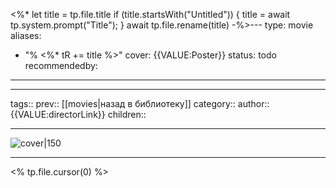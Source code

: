 <%*
let title = tp.file.title
if (title.startsWith("Untitled")) {
title = await tp.system.prompt("Title");
}
await tp.file.rename(title)
-%>---
type: movie
aliases: 
- "% <%* tR += title %>"
cover: {{VALUE:Poster}}
status: todo
recommendedby:
---
___
tags:: 
prev:: [[movies|назад в библиотеку]]
category::
author:: {{VALUE:directorLink}}
children::
___
![cover|150]({{VALUE:Poster}})
___

<% tp.file.cursor(0) %>